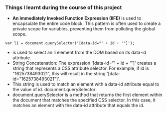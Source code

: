 ### Things I learnt during the course of this project
- **An Immediately Invoked Function Expression (IIFE)** is used to encapsulate the entire code block. This pattern is often used to create a private scope for variables, preventing them from polluting the global scope.
```
var li = document.querySelector('[data-id="' + id + '"]');
```
- is used to select an li element from the DOM based on its data-id attribute. 
- String Concatenation: The expression '[data-id="' + id + '"]' creates a string that represents a CSS attribute selector. For example, if id is "1625738493021", this will result in the string '[data-id="1625738493021"]'.
- This string is used to match an element with a data-id attribute equal to the value of id.
document.querySelector:
- document.querySelector is a method that returns the first element within the document that matches the specified CSS selector. In this case, it matches an element with the data-id attribute that equals the id.